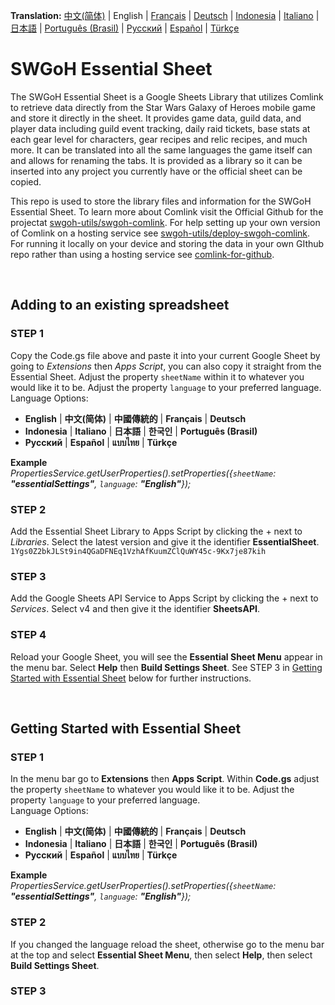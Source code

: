**Translation:**
[中文(简体)](/readme/readme_chs_cn.md)
 | English
 | [Français](/readme/readme_fre_fr.md)
 | [Deutsch](/readme/readme_ger_de.md)
 | [Indonesia](/readme/readme_ind_id.md)
 | [Italiano](/readme/readme_ita_it.md)
 | [日本語](/readme/readme_jpn_jp.md)
 | [Português (Brasil)](/readme/reamde_por_br.md)
 | [Русский](/readme/readme_rus_ru.md)
 | [Español](/readme/readme_spa_xm.md)
 | [Türkçe](/readme/readme_tur_tr.md)
 
# SWGoH Essential Sheet
The SWGoH Essential Sheet is a Google Sheets Library that utilizes Comlink to retrieve data directly from the Star Wars Galaxy of Heroes mobile game and store it directly in the sheet. It provides game data, guild data, and player data including guild event tracking, daily raid tickets, base stats at each gear level for characters, gear recipes and relic recipes, and much more. It can be translated into all the same languages the game itself can and allows for renaming the tabs. It is provided as a library so it can be inserted into any project you currently have or the official sheet can be copied. 

This repo is used to store the library files and information for the SWGoH Essential Sheet. To learn more about Comlink visit the Official Github for the projectat [swgoh-utils/swgoh-comlink](https://github.com/swgoh-utils/swgoh-comlink). For help setting up your own version of Comlink on a hosting service see [swgoh-utils/deploy-swgoh-comlink](https://github.com/swgoh-utils/deploy-swgoh-comlink). For running it locally on your device and storing the data in your own GIthub repo rather than using a hosting service see [comlink-for-github](https://github.com/Kidori78/swgoh-comlink-for-github).

<br />

## Adding to an existing spreadsheet
### STEP 1
Copy the Code.gs file above and paste it into your current Google Sheet by going to _Extensions_ then _Apps Script_, you can also copy it straight from the Essential Sheet. Adjust the property `sheetName` within it to whatever you would like it to be. Adjust the property `language` to your preferred language.\
Language Options:
* **English**  |  **中文(简体)**  |  **中國傳統的**  |  **Français**  |  **Deutsch**
* **Indonesia**  |  **Italiano**  |  **日本語**  |  **한국인**  |  **Português (Brasil)**
* **Русский**  |  **Español**  |  **แบบไทย**  |  **Türkçe**

**Example**\
_PropertiesService.getUserProperties().setProperties({`sheetName`: **"essentialSettings"**, `language`: **"English"**});_

### STEP 2
Add the Essential Sheet Library to Apps Script by clicking the + next to _Libraries_. Select the latest version and give it the identifier **EssentialSheet**.\
`1Ygs0Z2bkJLSt9in4QGaDFNEq1VzhAfKuumZClQuWY45c-9Kx7je87kih`

### STEP 3
Add the Google Sheets API Service to Apps Script by clicking the + next to _Services_. Select v4 and then give it the identifier **SheetsAPI**.

### STEP 4
Reload your Google Sheet, you will see the **Essential Sheet Menu** appear in the menu bar. Select **Help** then **Build Settings Sheet**. See STEP 3 in [Getting Started with Essential Sheet](#getting-started-with-essential-sheet) below for further instructions.

<br />

## Getting Started with Essential Sheet
### STEP 1
In the menu bar go to **Extensions** then **Apps Script**. Within **Code.gs** adjust the property `sheetName` to whatever you would like it to be. Adjust the property `language` to your preferred language.\
Language Options:
* **English**  |  **中文(简体)**  |  **中國傳統的**  |  **Français**  |  **Deutsch**
* **Indonesia**  |  **Italiano**  |  **日本語**  |  **한국인**  |  **Português (Brasil)**
* **Русский**  |  **Español**  |  **แบบไทย**  |  **Türkçe**

**Example**\
_PropertiesService.getUserProperties().setProperties({`sheetName`: **"essentialSettings"**, `language`: **"English"**});_

### STEP 2
If you changed the language reload the sheet, otherwise go to the menu bar at the top and select **Essential Sheet Menu**, then select **Help**, then select **Build Settings Sheet**.

### STEP 3
